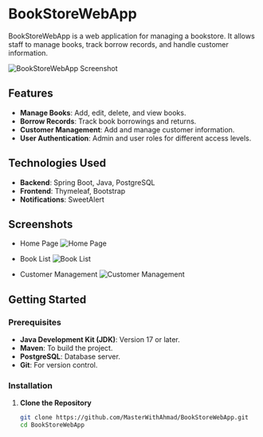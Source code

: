 # BookStoreWebApp

BookStoreWebApp is a web application for managing a bookstore. It allows staff to manage books, track borrow records, and handle customer information.

![BookStoreWebApp Screenshot](src/main/resources/templates/screenshot_HomePage.png)

## Features

- **Manage Books**: Add, edit, delete, and view books.
- **Borrow Records**: Track book borrowings and returns.
- **Customer Management**: Add and manage customer information.
- **User Authentication**: Admin and user roles for different access levels.

## Technologies Used

- **Backend**: Spring Boot, Java, PostgreSQL
- **Frontend**: Thymeleaf, Bootstrap
- **Notifications**: SweetAlert

## Screenshots

- Home Page
  ![Home Page](src/main/resources/templates/screenshot_AuthorPage.png)

- Book List
  ![Book List](src/main/resources/templates/screenshot_BookList.png)

- Customer Management
  ![Customer Management](src/main/resources/templates/screenAddAuthor.png)

## Getting Started

### Prerequisites

- **Java Development Kit (JDK)**: Version 17 or later.
- **Maven**: To build the project.
- **PostgreSQL**: Database server.
- **Git**: For version control.

### Installation

1. **Clone the Repository**

   ```bash
   git clone https://github.com/MasterWithAhmad/BookStoreWebApp.git
   cd BookStoreWebApp
